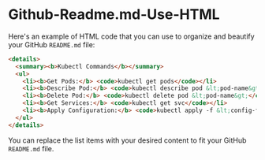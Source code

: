 # Github-Readme.md-Use-HTML

Here's an example of HTML code that you can use to organize and beautify your GitHub `README.md` file:

```html
<details>
  <summary><b>Kubectl Commands</b></summary>
  <ul>
    <li><b>Get Pods:</b> <code>kubectl get pods</code></li>
    <li><b>Describe Pod:</b> <code>kubectl describe pod &lt;pod-name&gt;</code></li>
    <li><b>Delete Pod:</b> <code>kubectl delete pod &lt;pod-name&gt;</code></li>
    <li><b>Get Services:</b> <code>kubectl get svc</code></li>
    <li><b>Apply Configuration:</b> <code>kubectl apply -f &lt;config-file.yml&gt;</code></li>
  </ul>
</details>
```

You can replace the list items with your desired content to fit your GitHub `README.md` file.
